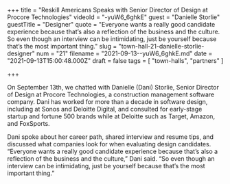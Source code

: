 +++
title = "Reskill Americans Speaks with Senior Director of Design at Procore Technologies"
videoId = "-yuW6_6ghkE"
guest = "Danielle Storlie"
guestTitle = "Designer"
quote = "Everyone wants a really good candidate experience because that’s also a reflection of the business and the culture. So even though an interview can be intimidating, just be yourself because that’s the most important thing."
slug = "town-hall-21-danielle-storlie-designer"
num = "21"
filename = "2021-09-13--yuW6_6ghkE.md"
date = "2021-09-13T15:00:48.000Z"
draft = false
tags = [ "town-halls", "partners" ]

+++

On September 13th, we chatted with Danielle (Dani) Storlie, Senior Director of Design at Procore Technologies, a construction management software company. Dani has worked for more than a decade in software design, including at Sonos and Deloitte Digital, and consulted for early-stage startup and fortune 500 brands while at Deloitte such as Target, Amazon, and FoxSports.  

Dani spoke about her career path, shared interview and resume tips, and discussed what companies look for when evaluating design candidates. “Everyone wants a really good candidate experience because that’s also a reflection of the business and the culture,” Dani said. “So even though an interview can be intimidating, just be yourself because that’s the most important thing.”
